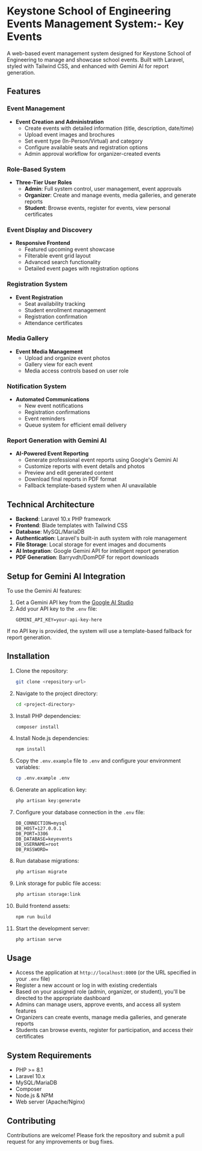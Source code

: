 # Keystone School of Engineering Events Management System:- Key Events

A web-based event management system designed for Keystone School of Engineering to manage and showcase school events. Built with Laravel, styled with Tailwind CSS, and enhanced with Gemini AI for report generation.

## Features

### Event Management
- **Event Creation and Administration**
  - Create events with detailed information (title, description, date/time)
  - Upload event images and brochures
  - Set event type (In-Person/Virtual) and category
  - Configure available seats and registration options
  - Admin approval workflow for organizer-created events

### Role-Based System
- **Three-Tier User Roles**
  - **Admin**: Full system control, user management, event approvals
  - **Organizer**: Create and manage events, media galleries, and generate reports
  - **Student**: Browse events, register for events, view personal certificates

### Event Display and Discovery
- **Responsive Frontend**
  - Featured upcoming event showcase
  - Filterable event grid layout
  - Advanced search functionality
  - Detailed event pages with registration options

### Registration System
- **Event Registration**
  - Seat availability tracking
  - Student enrollment management
  - Registration confirmation
  - Attendance certificates

### Media Gallery
- **Event Media Management**
  - Upload and organize event photos
  - Gallery view for each event
  - Media access controls based on user role

### Notification System
- **Automated Communications**
  - New event notifications
  - Registration confirmations
  - Event reminders
  - Queue system for efficient email delivery

### Report Generation with Gemini AI
- **AI-Powered Event Reporting**
  - Generate professional event reports using Google's Gemini AI
  - Customize reports with event details and photos
  - Preview and edit generated content
  - Download final reports in PDF format
  - Fallback template-based system when AI unavailable

## Technical Architecture

- **Backend**: Laravel 10.x PHP framework
- **Frontend**: Blade templates with Tailwind CSS
- **Database**: MySQL/MariaDB
- **Authentication**: Laravel's built-in auth system with role management
- **File Storage**: Local storage for event images and documents
- **AI Integration**: Google Gemini API for intelligent report generation
- **PDF Generation**: Barryvdh/DomPDF for report downloads

## Setup for Gemini AI Integration

To use the Gemini AI features:

1. Get a Gemini API key from the [Google AI Studio](https://makersuite.google.com/)
2. Add your API key to the `.env` file:
   ```
   GEMINI_API_KEY=your-api-key-here
   ```

If no API key is provided, the system will use a template-based fallback for report generation.

## Installation

1. Clone the repository:
   ```bash
   git clone <repository-url>
   ```

2. Navigate to the project directory:
   ```bash
   cd <project-directory>
   ```

3. Install PHP dependencies:
   ```bash
   composer install
   ```

4. Install Node.js dependencies:
   ```bash
   npm install
   ```

5. Copy the `.env.example` file to `.env` and configure your environment variables:
   ```bash
   cp .env.example .env
   ```

6. Generate an application key:
   ```bash
   php artisan key:generate
   ```

7. Configure your database connection in the `.env` file:
   ```
   DB_CONNECTION=mysql
   DB_HOST=127.0.0.1
   DB_PORT=3306
   DB_DATABASE=keyevents
   DB_USERNAME=root
   DB_PASSWORD=
   ```

8. Run database migrations:
   ```bash
   php artisan migrate
   ```

9. Link storage for public file access:
   ```bash
   php artisan storage:link
   ```

10. Build frontend assets:
    ```bash
    npm run build
    ```

11. Start the development server:
    ```bash
    php artisan serve
    ```

## Usage

- Access the application at `http://localhost:8000` (or the URL specified in your `.env` file)
- Register a new account or log in with existing credentials
- Based on your assigned role (admin, organizer, or student), you'll be directed to the appropriate dashboard
- Admins can manage users, approve events, and access all system features
- Organizers can create events, manage media galleries, and generate reports
- Students can browse events, register for participation, and access their certificates

## System Requirements

- PHP >= 8.1
- Laravel 10.x
- MySQL/MariaDB
- Composer
- Node.js & NPM
- Web server (Apache/Nginx)

## Contributing

Contributions are welcome! Please fork the repository and submit a pull request for any improvements or bug fixes.

